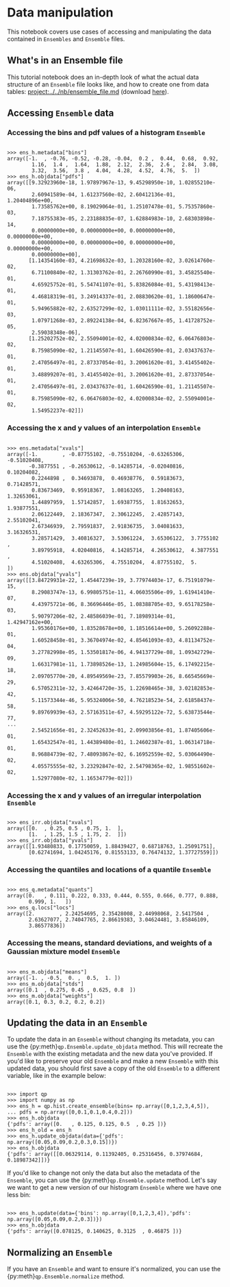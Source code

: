 # Data manipulation

This notebook covers use cases of accessing and manipulating the data contained in `Ensembles` and `Ensemble` files.

## What's in an Ensemble file

This tutorial notebook does an in-depth look of what the actual data structure of an `Ensemble` file looks like, and how to create one from data tables: <project:../../nb/ensemble_file.md> (download [here](../../nb/ensemble_file.ipynb)).

## Accessing `Ensemble` data

### Accessing the bins and pdf values of a histogram `Ensemble`

```{doctest}

>>> ens_h.metadata["bins"]
array([-1.  , -0.76, -0.52, -0.28, -0.04,  0.2 ,  0.44,  0.68,  0.92,
        1.16,  1.4 ,  1.64,  1.88,  2.12,  2.36,  2.6 ,  2.84,  3.08,
        3.32,  3.56,  3.8 ,  4.04,  4.28,  4.52,  4.76,  5.  ])
>>> ens_h.objdata["pdfs"]
array([[9.32923960e-18, 1.97897967e-13, 9.45298950e-10, 1.02855210e-06,
        2.60941589e-04, 1.61237560e-02, 2.60412136e-01, 1.20404896e+00,
        1.73585762e+00, 8.19029064e-01, 1.25107478e-01, 5.75357860e-03,
        7.18755383e-05, 2.23188835e-07, 1.62884983e-10, 2.68303898e-14,
        0.00000000e+00, 0.00000000e+00, 0.00000000e+00, 0.00000000e+00,
        0.00000000e+00, 0.00000000e+00, 0.00000000e+00, 0.00000000e+00,
        0.00000000e+00],
       [1.14354160e-03, 4.21698632e-03, 1.20328160e-02, 3.02614760e-02,
        6.71100840e-02, 1.31303762e-01, 2.26760990e-01, 3.45825540e-01,
        4.65925752e-01, 5.54741107e-01, 5.83826084e-01, 5.43198413e-01,
        4.46818319e-01, 3.24914337e-01, 2.08830620e-01, 1.18600647e-01,
        5.94965882e-02, 2.63527299e-02, 1.03011111e-02, 3.55182656e-03,
        1.07971268e-03, 2.89224138e-04, 6.82367667e-05, 1.41728752e-05,
        2.59038348e-06],
       [1.25202752e-02, 2.55094001e-02, 4.02000834e-02, 6.06476803e-02,
        8.75985090e-02, 1.21145507e-01, 1.60426590e-01, 2.03437637e-01,
        2.47056497e-01, 2.87337054e-01, 3.20061620e-01, 3.41455402e-01,
        3.48899207e-01, 3.41455402e-01, 3.20061620e-01, 2.87337054e-01,
        2.47056497e-01, 2.03437637e-01, 1.60426590e-01, 1.21145507e-01,
        8.75985090e-02, 6.06476803e-02, 4.02000834e-02, 2.55094001e-02,
        1.54952237e-02]])

```

### Accessing the x and y values of an interpolation `Ensemble`

```{doctest}

>>> ens.metadata["xvals"]
array([-1.        , -0.87755102, -0.75510204, -0.63265306, -0.51020408,
       -0.3877551 , -0.26530612, -0.14285714, -0.02040816,  0.10204082,
        0.2244898 ,  0.34693878,  0.46938776,  0.59183673,  0.71428571,
        0.83673469,  0.95918367,  1.08163265,  1.20408163,  1.32653061,
        1.44897959,  1.57142857,  1.69387755,  1.81632653,  1.93877551,
        2.06122449,  2.18367347,  2.30612245,  2.42857143,  2.55102041,
        2.67346939,  2.79591837,  2.91836735,  3.04081633,  3.16326531,
        3.28571429,  3.40816327,  3.53061224,  3.65306122,  3.7755102 ,
        3.89795918,  4.02040816,  4.14285714,  4.26530612,  4.3877551 ,
        4.51020408,  4.63265306,  4.75510204,  4.87755102,  5.        ])
>>> ens.objdata["yvals"]
array([[3.84729931e-22, 1.45447239e-19, 3.77974403e-17, 6.75191079e-15,
        8.29083747e-13, 6.99805751e-11, 4.06035506e-09, 1.61941410e-07,
        4.43975721e-06, 8.36696446e-05, 1.08388705e-03, 9.65178258e-03,
        5.90797206e-02, 2.48586039e-01, 7.18989314e-01, 1.42947162e+00,
        1.95360176e+00, 1.83528678e+00, 1.18516614e+00, 5.26092288e-01,
        1.60528458e-01, 3.36704974e-02, 4.85461093e-03, 4.81134752e-04,
        3.27782998e-05, 1.53501817e-06, 4.94137729e-08, 1.09342729e-09,
        1.66317981e-11, 1.73898526e-13, 1.24985604e-15, 6.17492215e-18,
        2.09705770e-20, 4.89549569e-23, 7.85579903e-26, 8.66545669e-29,
        6.57052311e-32, 3.42464720e-35, 1.22698465e-38, 3.02182853e-42,
        5.11573344e-46, 5.95324006e-50, 4.76218523e-54, 2.61858437e-58,
        9.89769939e-63, 2.57163511e-67, 4.59295122e-72, 5.63873544e-77,
...
        2.54521656e-01, 2.32452633e-01, 2.09903856e-01, 1.87405606e-01,
        1.65432547e-01, 1.44389480e-01, 1.24602387e-01, 1.06314718e-01,
        8.96884739e-02, 7.48093867e-02, 6.16952559e-02, 5.03064490e-02,
        4.05575555e-02, 3.23292847e-02, 2.54798365e-02, 1.98551602e-02,
        1.52977080e-02, 1.16534779e-02]])

```

### Accessing the x and y values of an irregular interpolation `Ensemble`

```{doctstring}

>>> ens_irr.objdata["xvals"]
array([[0.  , 0.25, 0.5 , 0.75, 1.  ],
       [1.  , 1.25, 1.5 , 1.75, 2.  ]])
>>> ens_irr.objdata["yvals"]
array([[1.93480833, 0.17750059, 1.88439427, 0.68718763, 1.25091751],
       [0.62741694, 1.04245176, 0.81553133, 0.76474132, 1.37727559]])

```

### Accessing the quantiles and locations of a quantile `Ensemble`

```{doctest}

>>> ens_q.metadata["quants"]
array([0.   , 0.111, 0.222, 0.333, 0.444, 0.555, 0.666, 0.777, 0.888,
       0.999, 1.   ])
>>> ens_q.locs["locs"]
array([2.        , 2.24254695, 2.35428008, 2.44998068, 2.5417504 ,
       2.63627077, 2.74047765, 2.86619383, 3.04624481, 3.85846109,
       3.86577836])

```

### Accessing the means, standard deviations, and weights of a Gaussian mixture model `Ensemble`

```{doctest}

>>> ens_m.objdata["means"]
array([-1. , -0.5,  0. ,  0.5,  1. ])
>>> ens_m.objdata["stds"]
array([0.1  , 0.275, 0.45 , 0.625, 0.8  ])
>>> ens_m.objdata["weights"]
array([0.1, 0.3, 0.2, 0.2, 0.2])

```

## Updating the data in an `Ensemble`

To update the data in an `Ensemble` without changing its metadata, you can use the {py:meth}`qp.Ensemble.update_objdata` method. This will recreate the `Ensemble` with the existing metadata and the new data you've provided. If you'd like to preserve your old `Ensemble` and make a new `Ensemble` with this updated data, you should first save a copy of the old `Ensemble` to a different variable, like in the example below:

```{doctest}

>>> import qp
>>> import numpy as np
>>> ens_h = qp.hist.create_ensemble(bins= np.array([0,1,2,3,4,5]),
... pdfs = np.array([0,0.1,0.1,0.4,0.2]))
>>> ens_h.objdata
{'pdfs': array([0.   , 0.125, 0.125, 0.5  , 0.25 ])}
>>> ens_h_old = ens_h
>>> ens_h.update_objdata(data={'pdfs': np.array([0.05,0.09,0.2,0.3,0.15])})
>>> ens_h.objdata
{'pdfs': array([[0.06329114, 0.11392405, 0.25316456, 0.37974684, 0.18987342]])}

```

If you'd like to change not only the data but also the metadata of the `Ensemble`, you can use the {py:meth}`qp.Ensemble.update` method. Let's say we want to get a new version of our histogram `Ensemble` where we have one less bin:

```{doctest}

>>> ens_h.update(data={'bins': np.array([0,1,2,3,4]),'pdfs': np.array([0.05,0.09,0.2,0.3])})
>>> ens_h.objdata
{'pdfs': array([0.078125, 0.140625, 0.3125  , 0.46875 ])}

```

## Normalizing an `Ensemble`

If you have an `Ensemble` and want to ensure it's normalized, you can use the {py:meth}`qp.Ensemble.normalize` method.
